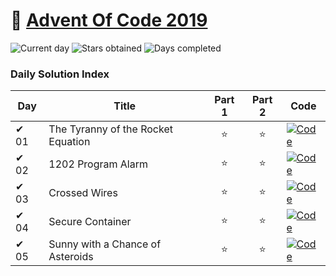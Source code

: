 # 🎄 [Advent Of Code 2019](https://adventofcode.com/2019)

![Current day](https://img.shields.io/badge/Day-25-blue)
![Stars obtained](https://img.shields.io/badge/Stars%20Obtained%20⭐-10-yellow)
![Days completed](https://img.shields.io/badge/Days%20Completed-5-red)

### Daily Solution Index

| Day  | Title                              | Part 1 | Part 2 | Code                                                                                                                             |
|------|------------------------------------|:------:|:------:|----------------------------------------------------------------------------------------------------------------------------------|
| ✔ 01 | The Tyranny of the Rocket Equation |   ⭐    |   ⭐    | [![Code](https://img.shields.io/badge/Code-grey?style=for-the-badge&logo=Kotlin)](src/main/kotlin/de/nosswald/aoc/days/Day01.kt) |
| ✔ 02 | 1202 Program Alarm                 |   ⭐    |   ⭐    | [![Code](https://img.shields.io/badge/Code-grey?style=for-the-badge&logo=Kotlin)](src/main/kotlin/de/nosswald/aoc/days/Day02.kt) |
| ✔ 03 | Crossed Wires                      |   ⭐    |   ⭐    | [![Code](https://img.shields.io/badge/Code-grey?style=for-the-badge&logo=Kotlin)](src/main/kotlin/de/nosswald/aoc/days/Day03.kt) |
| ✔ 04 | Secure Container                   |   ⭐    |   ⭐    | [![Code](https://img.shields.io/badge/Code-grey?style=for-the-badge&logo=Kotlin)](src/main/kotlin/de/nosswald/aoc/days/Day04.kt) |
| ✔ 05 | Sunny with a Chance of Asteroids   |   ⭐    |   ⭐    | [![Code](https://img.shields.io/badge/Code-grey?style=for-the-badge&logo=Kotlin)](src/main/kotlin/de/nosswald/aoc/days/Day05.kt) |
